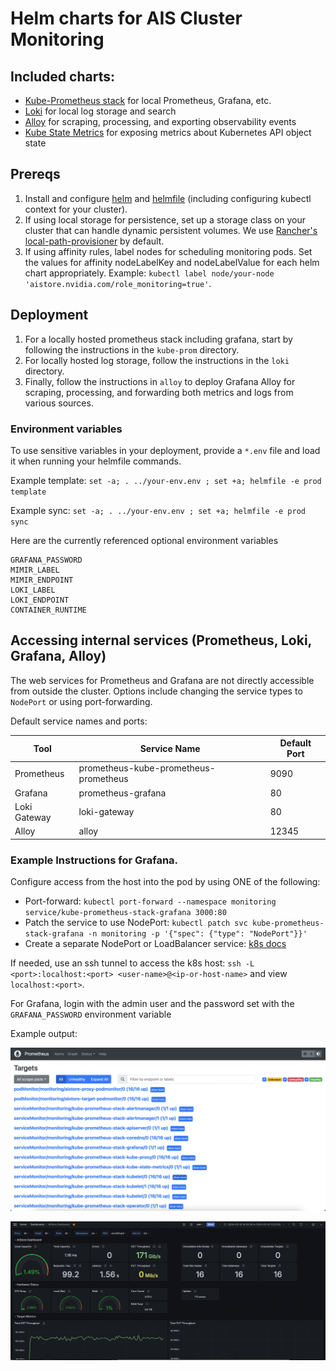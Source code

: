 # Helm charts for AIS Cluster Monitoring

## Included charts:
- [Kube-Prometheus stack](./kube-prom/README.md) for local Prometheus, Grafana, etc.
- [Loki](./loki/README.md) for local log storage and search
- [Alloy](./alloy/README.md) for scraping, processing, and exporting observability events
- [Kube State Metrics](./kube-state-metrics/README.md) for exposing metrics about Kubernetes API object state

## Prereqs
1. Install and configure [helm](https://helm.sh/docs/intro/install/) and [helmfile](https://helmfile.readthedocs.io/en/latest/#installation) (including configuring kubectl context for your cluster).
1. If using local storage for persistence, set up a storage class on your cluster that can handle dynamic persistent volumes. We use [Rancher's local-path-provisioner](https://github.com/rancher/local-path-provisioner) by default.
1. If using affinity rules, label nodes for scheduling monitoring pods. Set the values for affinity nodeLabelKey and nodeLabelValue for each helm chart appropriately. Example: `kubectl label node/your-node 'aistore.nvidia.com/role_monitoring=true'`.

## Deployment
1. For a locally hosted prometheus stack including grafana, start by following the instructions in the `kube-prom` directory. 
1. For locally hosted log storage, follow the instructions in the `loki` directory.
1. Finally, follow the instructions in `alloy` to deploy Grafana Alloy for scraping, processing, and forwarding both metrics and logs from various sources. 

### Environment variables 

To use sensitive variables in your deployment, provide a `*.env` file and load it when running your helmfile commands. 

Example template: 
`set -a; . ../your-env.env ; set +a; helmfile -e prod template`

Example sync: 
`set -a; . ../your-env.env ; set +a; helmfile -e prod sync`

Here are the currently referenced optional environment variables
```
GRAFANA_PASSWORD
MIMIR_LABEL
MIMIR_ENDPOINT
LOKI_LABEL
LOKI_ENDPOINT
CONTAINER_RUNTIME
```

## Accessing internal services (Prometheus, Loki, Grafana, Alloy)

The web services for Prometheus and Grafana are not directly accessible from outside the cluster.
Options include changing the service types to `NodePort` or using port-forwarding.

Default service names and ports: 

| Tool         | Service Name                          | Default Port |
|--------------|---------------------------------------|--------------|
| Prometheus   | prometheus-kube-prometheus-prometheus | 9090         |
| Grafana      | prometheus-grafana                    | 80           |
| Loki Gateway | loki-gateway                          | 80           |
| Alloy        | alloy                                 | 12345        |

### Example Instructions for Grafana.

Configure access from the host into the pod by using ONE of the following:
   - Port-forward: `kubectl port-forward --namespace monitoring service/kube-prometheus-stack-grafana 3000:80`
   - Patch the service to use NodePort: `kubectl patch svc kube-prometheus-stack-grafana -n monitoring -p '{"spec": {"type": "NodePort"}}'`
   - Create a separate NodePort or LoadBalancer service: [k8s docs](https://kubernetes.io/docs/concepts/services-networking/service/)

If needed, use an ssh tunnel to access the k8s host: `ssh -L <port>:localhost:<port> <user-name>@<ip-or-host-name>` and view `localhost:<port>`.

For Grafana, login with the admin user and the password set with the `GRAFANA_PASSWORD` environment variable


Example output: 

![Prometheus UI](images/prometheus.png)

![Grafana Dashboard](images/grafana.png)